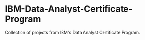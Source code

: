 # IBM-Data-Analyst-Certificate-Program
Collection of projects from IBM's Data Analyst Certificate Program.
